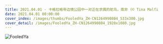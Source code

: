 ```yaml
---
title: 2021.04.01 - 卡格拉格帝边境公园中一对正在求偶的鸵鸟，南非 (© Tina Malfilatre/Minden Pictures)
date: 2021.04.01 00:00:00
cover_index: /images/thumbs/FooledYa_ZH-CN1264990804_533x300.jpg
cover_detail: /images/FooledYa_ZH-CN1264990804_1920x1080.jpg
---
```


![FooledYa](/images/FooledYa_ZH-CN1264990804_1920x1080.jpg)
